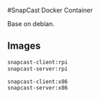 #SnapCast Docker Container

 Base on debian.

## Images

```bash
snapcast-client:rpi
snapcast-server:rpi

snapcast-client:x86
snapcast-server:x86
```